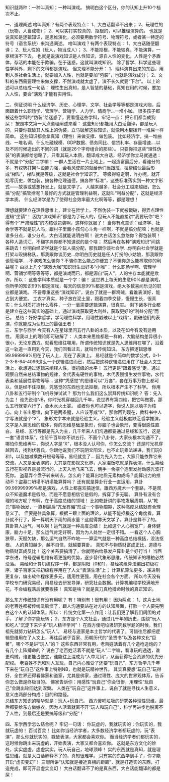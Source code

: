 知识就两种：一种叫真知；一种叫演戏。 搞明白这个区分，你的认知上升10个档次不止。 


一、道理阐述 
啥叫真知？有两个表现特点： 1、大白话翻译不出来； 2、玩理性的（玩物，人当成物）； 2、可以实打实较真的、抠根的，可以推理演算的。
也就是说真知是逻辑知识，是思维演化，必须要用数学符号、物理符号，或者某一特定的符号（语言系统）来沟通阐述。 
啥叫演戏？有两个表现特点： 1、大白话随便翻译； 2、玩人性的（玩人，物当成人）； 3、不能抠根，不能较真，不能演算，一抠根演不下去。 也就是说演戏知识是人性知识，源自人性的变化，人性是个矛盾体，存活的本能在于欺骗，在于迷惑，这就叫演戏知识。  除了哲学、科学这些理性学科外，剩下的文科都是演戏。 但文理不能分开： 1、理科演算出来的东西，用到人类社会生活上，就要加入人性，也就是要加“包装”，也就是演戏成分； 2、文科的东西需要理性来做支撑，不然演戏就太虚了，演不长久就要“下台”。 以上论述可以总结成一句话： 理性生出真知，是人智慧的基础，真知在用的时候，要加入人性，要会“演戏”才能有实用性。  

二、例证说明  什么经济学、历史、心理学、文学、社会学等等都是演戏大咖，后面跟着什么职场学、管理学、营销学、人力学、情商学…一堆小咖。 很多孩子都被这些学科的“伪装”给迷惑了，要看懂这些学科，牢记一点： 把它们都当成狗屎！ 
按照本文第一大点道理阐述来看： 这些知识都能用大白话翻译，都是玩人的，只要你戳破其人性上的伪装，立马破解这些知识，就像用木棍拨开一堆屎一样简单。 这些知识都会拿真知（理性）来做支撑、做包装。 比如经济学，搞一堆曲线、一堆名词，什么社融规模、GDP数据、债务同比、信贷利率、存量增速….以及不同时候造出的不同的词（就是26个字母组合的那些）。 只要你把这些“理性伪装”的表演都给忽略了，只看其玩人本质，翻译成大白话，经济学你立马就通透： 
不就是个“分配”二字嘛！ 
一群人生活在一片土地上，一起造富最后分，看谁分的多，有权势打架斗殴能力强，会看风使舵的就给他们当跟班，拉帮结伙最后形成“梯队”，梯队就是等级，这就是社会学知识了。 等级得稳定啊，咋办呢，就开始写历史，做包装，搞各种伦理道德，搞各种“标准”，这些标准落实到一种文字形式——故事或感想抒发上，就是文学了。 人越来越多，社会分工越来越细，怎么搞“分配”搞管控呢？最好的方式就是管理利益啊，这就叫“利益分配”，这就是经济学本质。
什么经济学是为了使得社会效率最大化啊等等，都是理想！

理想就要建立在理性思维上，建立在哲学上，不然伪装一下就被戳破，得弄点理性逻辑“坐镇”！ 因为“演戏知识”都是为了玩人的，但玩人不能直接讲“我要玩你”吧？得有个“严肃理性”的内核做包装啊，这样你就服了！ 
当你有点意识：经济学、社会学等不就是玩人吗，跟村子里面小孩勾心斗角一样啊，不就是搞分配嘛；也就是谁多分点，谁少分点，大白话就能说明白啊！ 说大白话怎么忽悠你？得包装啊！
各种人造词汇，不翻字典你都不知道说的是个啥；
然后再在各种“演戏知识”间跳来跳去！你明白经济学就是个玩人搞分配，那我跟你谈社会学...你明白社会学就是打架斗殴搞梯队，那我跟你谈历史...你明白历史就是任人打扮的小姑娘，那我跟你谈管理学…. 不演戏怎么骗你？不骗你怎么能占你便宜？不骗你怎么能榨取你的利益呢？ 由以上几个“演戏大咖”知识衍生出好多“小咖”： 什么职场学啊、管理学啊、营销学啊等等等等，都是演戏而已，都是源自“玩人”，人的生存本能就是欺诈，所以： 这些学科本质就是一个字：骗！ 这世界上每天的生意90%都是演戏，你所学的知识99%都是演戏，每天的信息99%都是演戏，绝大多数喜闻乐见的职业都是演戏。 不要尊重这些“演戏知识”，说白了就是一群鸡贼，看谁表演好，能占到大便宜。 工农才真实，种子放在泥土里，跟着四季交替，慢慢生长，很真实；什么材质打造什么零件，一分一毫需要逻辑演算，很真实。
剩下诸多行业都是建立在这些真实的基础上，通过演戏获取更大利益，获取更好的“利益分配”而已。 总结：好好学哲学，学习理性科学，用理性戳破以上“戏精”，戳破他们的表演，你就能成为认知上的最强王者！  
 三、东学与西学 
今天有人在星球里问五行八卦的本质，以及在如今有没有适用性。 用我以上的理论即可破解了： 人类本来思维都是一样的，大脑结构差异很小很小，无论东西方。就看思维往哪用，所谓传统知识就是先人思维用在哪了，沿着这一轨道一直用到今天，我们回看过去，就叫作传统知识。 东方把逻辑思维99.999999%用在了玩人上，用在了表演上。 易经就是个简单的数学公式，0-1-2-3-8-64-4096这么一个逻辑递进而已，然后把这种逻辑递进用在了社会人文生活上，欲想通过逻辑来阐释人性，很初级的水平！ 五行更是“跟着感觉”走，通过观察自然来总结事物的规律，金代表有硬性的事物，木代表慢慢生发性事物，水代表柔和延展性事物等等... 这种“凭感觉”的思维可以“万套”，套在万事万物上都可以，但是经不住抠根，凭感觉的东西也无法抠根，所以根本产生不了科学。 你用八卦和五行研制个飞机导弹试试？ 
那为什么我们这么崇拜传统知识呢？ 答：先入为主！
 谁先说谁NB，你时光机穿越回几千年，说世界有第四维，把它叫做雾，那么五行就变六行了，金木水火土雾。
或者你也可以造字，你说人是以脑子为核心，向上长出思维，向下是两条腿，人应该写成“X”，那你回到现在，教科书中人字写法就是个“X”。
象形文字本来就是经验主义，经验主义就极度缺乏哲学推演，文字是人类思维的载体，你的思维基础是象形，你脑子也会象形，变得很感性直白。
易经、五行等都是先入为主，几千年来人们沟通都要通过易经和五行，这是一套“语言体系”，往前千百年你不讲五行、不画个八卦符，大家伙根本沟通不了。
哪怕你思维再牛，你说人字是“X”，根本没人认可你，你怎么交流？ 还是时光机穿越回去，找到伏羲氏，你跟他说我们不玩阴爻阳爻，也不止玩乘法递进，我们玩0和1，以及加减乘数开根号等等，易经就变了… 因为先入为主，大家只能依靠它来交流，人又是爱表演的，尤其是在影视文化界，人家混饭吃就是靠表演，什么易经五行在影视界是最流行的，上天入地飞来飞去，俩手一合摆个造型发射动感光波打死你。 盗墓弄个盘子转来转去，怎么的？能算出地质元素构成吗？能算出力的推动不？盗墓口坍塌不坍塌能算算吗？ 还有就是算卦行业一直运用，算卦99.99999999%都是演戏，人性上都喜欢搞迷信，跟西方魔术一个套路，不是观众不知道魔术是假的，而是不愿意相信它是假的，拆穿了多无聊。 算卦有没有合理的地方呢？有啊，在于高度总结的领域！
比如乾卦讲的事物发展周期，从“乾元”事物始发，一直到最后“亢龙有悔”形成一个事物周期，这种高度总结就有合理意义了。
但要是往具象算，根据三眼上面的理论，从能不能抠根这个角度看，算卦就不行了，算一算明天下雨的雨水量？这就得靠天文学了，算卦是算不了的。
算卦算人运气，可以啊！运气就是一种高度总结！
比如这个人心胸宽广，身体健康，脑力十足，那么运气肯定好啊，因为为人处世一定很不错。
一看这个人心胸狭窄，天赋欠缺，那么运气自然不咋地——算运气就是一种高度总结概括，没法抠根。
人的真知越少，越不自信，就越要算卦。
真知不与物质财富成正比，道德与物质财富成反比！
这个关系要搞清了，你就明白给暴发户算卦是个好行当！ 当西学东进，符号逻辑思维有着更强的优势，逐步替代象形思维，传统知识的糟粕必然没落。 易经和计算机编程序一样，都是阴阳（0和1），易经初级算法编出初级程序，诸子百家又把初级程序用在了人文“表演生活”上；
计算机算法更多，递进制更复杂，编出软件程序更多元，适用性更强，用在社会各个方面。 所以今天没有学校专门研究易经，用易经去研发导弹，研究社会数据。计算机编程学校满地开花，不会编程落后就要挨揍！ 真知是啥？就是真刀真枪搏命时候的真正知识。 

 那么东方传统知识有没有用呢？ 有！特别有！很有用！ 
因为两点： 1、这片土地的老百姓都被传统洗脑惯了，跟人沟通要站在对方的认知层面，打败一个人要先明白这个人的认知体系，所以： 传统文化第一点作用：让我们更了解我们周围的对手，了解了你才能玩转； 2、东方是个人文社会，通过几千年的历史，围绕“玩人和吃人”沉淀下来许多“玩人精华学问”！ 在西方傻吧垃圾研究数学题的时候，我们祖先就努力钻研怎么“玩人”。 易经与道家是本土哲学的代表了，可惜往后都把逻辑思维用在了人文上，再往后诸子百家、历朝历代的“圣贤书”以及各种文化“巨著”，哪个不是讲“玩人”的？ 这些东西非常有用，老百姓活着有几个造枪造炮的？有几个上阵搏命的？ 说白了老百姓活着不就是“玩人”二字嘛，看谁玩的通透，谁更鸡贼，谁更能占便宜，谁能往上混成为“人中龙凤”，从而获得社会资源的优先分配权。 老百姓不光和别人互玩，自己内心难受了还要“玩自己”，东方哲学几千年下来在“玩自己”这件事上特别NB，也就是玩精神世界。 其实真要想“玩自己”玩得好，全世界还得看佛家和道家，尤其是佛家，通过理性、庞大的世界观体系，告诉你怎么做是终极目的。 佛家告诉你：用感性“玩自己”你会很惨，用理性“玩自己”会跳出轮回达到涅槃。
人类在“玩自己”这件事上，说白了就是寻找人生意义，意义由两部分构成：目的和路径。  
总结东方知识的精华就是：玩人+玩自己。
 西方傻吧垃圾的研究各种理性思维，最后都要给东方做嫁衣，因为人活着就离不开“玩人和玩自己”，科学再进步也脱离不了人性，到最后还是要搞等级和“分配”！  

四、东学西学怎么结合呢？ 牢记一句话： 你玩虚的，我就玩实的；你玩实的，我就玩虚的！ 百试百灵！ 比如你当经济学者，大多数经济学者都玩虚的，玩“表演”，那么你就玩实的，戳破表演，大家都会喜欢你。
而当经济学者们都玩实的，这时候你跳出来玩虚的，开始表演，大家又都会喜欢你。 这就是东方文化的妙处，实实虚虚，虚虚实实，玩人玩自己，地球顶峰！ 实的东西就是真知，就是理性思维，就是大白话解释不了的，真知很难学。 只有实的东西学到手了，你才能开启“虚实变幻”！ 三眼所讲“认知就是接近真相的距离”，就是打造实的东西，打造完成，即可开启虚实变幻！  大白话翻译不了的是真东西，大白话能翻译的都是屎！